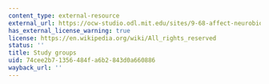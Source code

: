 ```yaml
---
content_type: external-resource
external_url: https://ocw-studio.odl.mit.edu/sites/9-68-affect-neurobiological-psychological-and-sociocultural-counterparts-of-feelings-spring-2013/type/page/edit/ed3f447f-93b2-f94f-d45f-a970e4baff4b/#Syllabus_9
has_external_license_warning: true
license: https://en.wikipedia.org/wiki/All_rights_reserved
status: ''
title: Study groups
uid: 74cee2b7-1356-484f-a6b2-843d0a660886
wayback_url: ''
---
```

